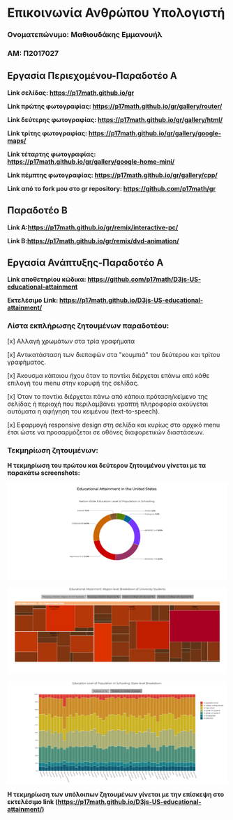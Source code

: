 # Επικοινωνία Ανθρώπου Υπολογιστή

### Ονοματεπώνυμο: Μαθιουδάκης Εμμανουήλ

### ΑΜ: Π2017027

## Εργασία Περιεχομένου-Παραδοτέο Α

**Link σελίδας: https://p17math.github.io/gr**

**Link πρώτης φωτογραφίας: https://p17math.github.io/gr/gallery/router/**

**Link δεύτερης φωτογραφίας: https://p17math.github.io/gr/gallery/html/**

**Link τρίτης φωτογραφίας: https://p17math.github.io/gr/gallery/google-maps/**

**Link τέταρτης φωτογραφίας: https://p17math.github.io/gr/gallery/google-home-mini/**

**Link πέμπτης φωτογραφίας: https://p17math.github.io/gr/gallery/cpp/**

**Link από το fork μου στο gr repository: https://github.com/p17math/gr**

## Παραδοτέο Β

 **Link Α:https://p17math.github.io/gr/remix/interactive-pc/**
 
 **Link B:https://p17math.github.io/gr/remix/dvd-animation/**



## Εργασία Ανάπτυξης-Παραδοτέο Α

**Link αποθετηρίου κώδικα: https://github.com/p17math/D3js-US-educational-attainment**

**Εκτελέσιμο Link: https://p17math.github.io/D3js-US-educational-attainment/**

### Λίστα εκπλήρωσης ζητουμένων παραδοτέου:

[x] Αλλαγή χρωμάτων στα τρία γραφήματα

[x] Αντικατάσταση των διεπαφών στα "κουμπιά" του δεύτερου και τρίτου γραφήματος.

[x] Άκουσμα κάποιου ήχου όταν το ποντίκι διέρχεται επάνω από κάθε επιλογή του menu στην κορυφή της σελίδας.

[x] Όταν το ποντίκι διέρχεται πάνω από κάποια πρόταση/κείμενο της σελίδας ή περιοχή που περιλαμβάνει γραπτή πληροφορία ακούγεται αυτόματα η αφήγηση του κειμένου (text-to-speech).

[x] Εφαρμογή responsive design στη σελίδα και κυρίως στο αρχικό menu έτσι ώστε να προσαρμόζεται σε οθόνες διαφορετικών διαστάσεων.

### Τεκμηρίωση ζητουμένων:

**Η τεκμηρίωση του πρώτου και δεύτερου ζητουμένου γίνεται με τα παρακάτω screenshots:**

![](Screenshot_1.png)	

![](Screenshot_2.png)	

![](Screenshot_3.png)	

**Η τεκμηρίωση των υπόλοιπων ζητουμένων γίνεται με την επίσκεψη στο εκτελέσιμο link (https://p17math.github.io/D3js-US-educational-attainment/)**
